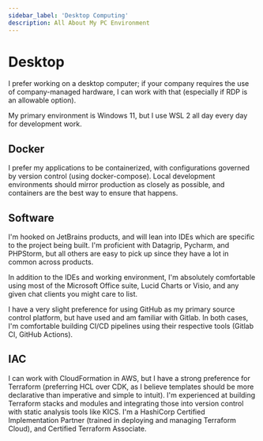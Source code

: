 ```yaml
---
sidebar_label: 'Desktop Computing'
description: All About My PC Environment
---
```


# Desktop

I prefer working on a desktop computer; if your company requires the use of company-managed hardware,
I can work with that (especially if RDP is an allowable option). 

My primary environment is Windows 11, but I use WSL 2 all day every day for development work. 

## Docker

I prefer my applications to be containerized, with configurations governed by version control (using
docker-compose). Local development environments should mirror production as closely as possible, and
containers are the best way to ensure that happens.

## Software

I'm hooked on JetBrains products, and will lean into IDEs which are specific to the project being
built. I'm proficient with Datagrip, Pycharm, and PHPStorm, but all others are easy to pick up 
since they have a lot in common across products.

In addition to the IDEs and working environment, I'm absolutely comfortable using most of the
Microsoft Office suite, Lucid Charts or Visio, and any given chat clients you might care to list.

I have a very slight preference for using GitHub as my primary source control platform, but have
used and am familiar with Gitlab. In both cases, I'm comfortable building CI/CD pipelines using
their respective tools (Gitlab CI, GitHub Actions).

## IAC

I can work with CloudFormation in AWS, but I have a strong preference for Terraform (preferring
HCL over CDK, as I believe templates should be more declarative than imperative and simple to
intuit). I'm experienced at building Terraform stacks and modules and integrating those into
version control with static analysis tools like KICS. I'm a HashiCorp Certified Implementation
Partner (trained in deploying and managing Terraform Cloud), and Certified Terraform Associate. 